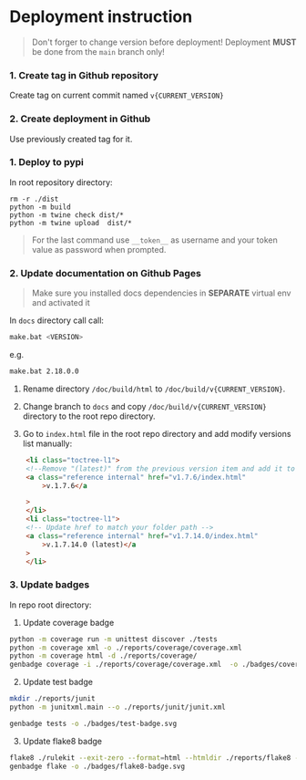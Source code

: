 # Deployment instruction

> Don't forger to change version before deployment!
> Deployment **MUST** be done from the `main` branch only!

### 1. Create tag in Github repository 
Create tag on current commit named `v{CURRENT_VERSION}`

### 2. Create deployment in Github
Use previously created tag for it.

### 1. Deploy to pypi
In root repository directory:
```
rm -r ./dist
python -m build
python -m twine check dist/*
python -m twine upload  dist/*
```
> For the last command use `__token__` as username and your token value as password when prompted.

### 2. Update documentation on Github Pages
> Make sure you installed docs dependencies in **SEPARATE** virtual env and activated it

In `docs` directory call call:
```bash
make.bat <VERSION>
```
e.g. 
```bash
make.bat 2.18.0.0
```
1. Rename directory `/doc/build/html` to `/doc/build/v{CURRENT_VERSION}`.

2. Change branch to `docs` and copy `/doc/build/v{CURRENT_VERSION}` directory to the root repo directory.

3. Go to `index.html` file in the root repo directory and add modify versions list manually:
```html
    <li class="toctree-l1">
    <!--Remove "(latest)" from the previous version item and add it to the currently latest version item -->
    <a class="reference internal" href="v1.7.6/index.html"
        >v.1.7.6</a 

    >
    </li>
    <li class="toctree-l1">
    <!-- Update href to match your folder path -->
    <a class="reference internal" href="v1.7.14.0/index.html"
        >v.1.7.14.0 (latest)</a
    >
    </li>
```

### 3. Update badges

In repo root directory:

1. Update coverage badge
```bash
python -m coverage run -m unittest discover ./tests 
python -m coverage xml -o ./reports/coverage/coverage.xml  
python -m coverage html -d ./reports/coverage/
genbadge coverage -i ./reports/coverage/coverage.xml  -o ./badges/coverage-badge.svg
```

2. Update test badge

```bash
mkdir ./reports/junit
python -m junitxml.main --o ./reports/junit/junit.xml

genbadge tests -o ./badges/test-badge.svg
```

3. Update flake8 badge

```bash
flake8 ./rulekit --exit-zero --format=html --htmldir ./reports/flake8 --statistics --tee --output-file ./reports/flake8/flake8stats.txt
genbadge flake -o ./badges/flake8-badge.svg
```